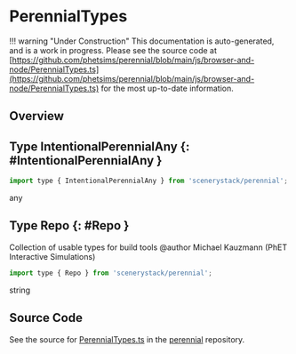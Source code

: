# PerennialTypes

!!! warning "Under Construction"
    This documentation is auto-generated, and is a work in progress. Please see the source code at
    [https://github.com/phetsims/perennial/blob/main/js/browser-and-node/PerennialTypes.ts](https://github.com/phetsims/perennial/blob/main/js/browser-and-node/PerennialTypes.ts) for the most up-to-date information.

## Overview



## Type IntentionalPerennialAny {: #IntentionalPerennialAny }




```js
import type { IntentionalPerennialAny } from 'scenerystack/perennial';
```


<span style="color: hsla(calc(var(--md-hue) + 180deg),80%,40%,1);">any</span>



## Type Repo {: #Repo }


Collection of usable types for build tools
@author Michael Kauzmann (PhET Interactive Simulations)

```js
import type { Repo } from 'scenerystack/perennial';
```


<span style="color: hsla(calc(var(--md-hue) + 180deg),80%,40%,1);">string</span>



## Source Code

See the source for [PerennialTypes.ts](https://github.com/phetsims/perennial/blob/main/js/browser-and-node/PerennialTypes.ts) in the [perennial](https://github.com/phetsims/perennial) repository.
